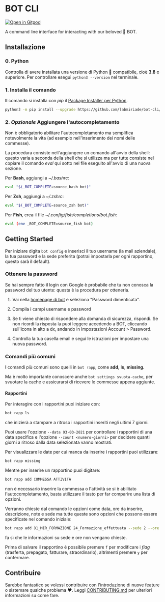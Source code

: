 # BOT CLI

[![Open in Gitpod](https://gitpod.io/button/open-in-gitpod.svg)](https://gitpod.io/#https://github.com/labmiriade/bot-cli)

A command line interface for interacting with our beloved 🐷 BOT.

## Installazione

### 0. Python

Controlla di avere installata una versione di Python 🐍 compatibile, cioè **3.8** o superiore.
Per controllare esegui `python3 --version` nel terminale.

### 1. Installa il comando

Il comando si installa con *pip* il [Package Installer per Python](https://pypi.org/project/pip/).

```sh
python3 -m pip install --upgrade https://github.com/labmiriade/bot-cli/releases/download/v1.0.0-beta.3/bot_cli-1.0.0-py3-none-any.whl
```

### 2. _Opzionale_ Aggiungere l'autocompletamento

Non è obbligatorio abilitare l'autocompletamento ma semplifica notevolmente la vita (ad esempio nell'inserimento
dei nomi delle commesse).

La procedura consiste nell'aggiungere un comando all'avvio della shell: questo varia a seconda della
shell che si utilizza ma per tutte consiste nel copiare il comando _eval_ qui sotto nel file eseguito
all'avvio di una nuova sezione.

Per **Bash**, aggiungi a _~/.bashrc_:

```sh
eval "$(_BOT_COMPLETE=source_bash bot)"
```

Per **Zsh**, aggiungi a _~/.zshrc_:

```sh
eval "$(_BOT_COMPLETE=source_zsh bot)"
```

Per **Fish**, crea il file _~/.config/fish/completions/bot.fish_:

```sh
eval (env _BOT_COMPLETE=source_fish bot)
```

## Getting Started

Per iniziare digita `bot config` e inserisci il tuo username (la mail aziendale), la tua password
e la sede preferita (potrai impostarla per ogni rapportino, questo sarà il default).

### Ottenere la password

Se hai sempre fatto il login con Google è probabile che tu non conosca la password del tuo utente:
questa è la procedura per ottenerla.

1. Vai nella [homepage di bot](https://bot.miriade.it) e seleziona "Password dimenticata".

2. Compila i campi username e password

3. Se ti viene chiesto di rispondere alla domanda di sicurezza, rispondi. Se non ricordi la risposta
la puoi leggere accedendo a BOT, cliccando sull'icona in alto a dx, andando in Impostazioni Account >
Password.

4. Controlla la tua casella email e segui le istruzioni per impostare una nuova password.

### Comandi più comuni

I comandi più comuni sono quelli in `bot rapp`, come **add**, **ls**, **missing**.

Ma è molto importante conoscere anche `bot settings svuota-cache`, per svuotare la cache e assicurarsi
di ricevere le commesse appena aggiunte.

#### Rapportini

Per interagire con i rapportini puoi iniziare con:

```sh
bot rapp ls
```

che inizierà a stampare a ritroso i rapportini inseriti negli ultimi 7 giorni.

Puoi usare l'opzione `--data 03-03-2021` per controllare i rapportini di una data specifica
e l'opzione `--count <numero-giorni>` per decidere quanti giorni a ritroso dalla data selezionata
vanno mostrati.

Per visualizzare le date per cui manca da inserire i rapportini puoi utilizzare:

```sh
bot rapp missing
```

Mentre per inserire un rapportino puoi digitare:

```sh
bot rapp add COMMESSA ATTIVITÀ
```

non è necessario inserire la commessa o l'attività se si è abilitato l'autocompletamento, basta utilizzare il tasto
_<tab>_ per far comparire una lista di opzioni.

Verranno chieste dal comando le opzioni come data, ore da inserire, descrizione, note e sede ma tutte queste sono
opzioni che possono essere specificate nel comando iniziale:

```sh
bot rapp add 81_MIR_FORMAZIONE 24_Formazione_effettuata --sede 2 --ore 4
```

fa sì che le informazioni su sede e ore non vengano chieste.

Prima di salvare il rapportino è possibile premere `f` per modificare i _flag_ (trasferta, prepagato, fatturare,
straordinario), altrimenti premere `y` per confermare.

## Contribuire

Sarebbe fantastico se volessi contribuire con l'introduzione di nuove feature o sistemare qualche problema ❤️.
Leggi [CONTRIBUTING.md](/CONTRIBUTING.md) per ulteriori informazioni su come fare.
